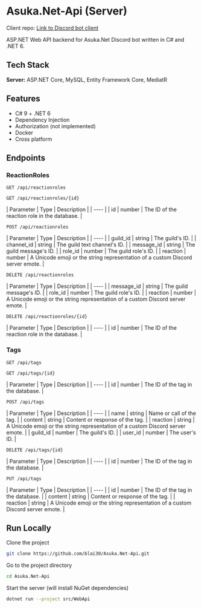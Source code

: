 # Asuka.Net-Api (Server)

Client repo: [Link to Discord bot client](https://github,com/blai30/Asuka.Net)

ASP.NET Web API backend for Asuka.Net Discord bot written in C# and .NET 6.


## Tech Stack

**Server:** ASP.NET Core, MySQL, Entity Framework Core, MediatR


## Features

- C# 9 + .NET 6
- Dependency Injection
- Authorization (not implemented)
- Docker
- Cross platform


## Endpoints

### ReactionRoles

`GET /api/reactionroles`

`GET /api/reactionroles/{id}`

| Parameter | Type | Description |
| ---- |
| id | number | The ID of the reaction role in the database. |

`POST /api/reactionroles`

| Parameter | Type | Description |
| ---- |
| guild_id | string | The guild's ID. |
| channel_id | string | The guild text channel's ID. |
| message_id | string | The guild message's ID. |
| role_id | number | The guild role's ID. |
| reaction | number | A Unicode emoji or the string representation of a custom Discord server emote. |

`DELETE /api/reactionroles`

| Parameter | Type | Description |
| ---- |
| message_id | string | The guild message's ID. |
| role_id | number | The guild role's ID. |
| reaction | number | A Unicode emoji or the string representation of a custom Discord server emote. |

`DELETE /api/reactionroles/{id}`

| Parameter | Type | Description |
| ---- |
| id | number | The ID of the reaction role in the database. |

### Tags

`GET /api/tags`

`GET /api/tags/{id}`

| Parameter | Type | Description |
| ---- |
| id | number | The ID of the tag in the database. |

`POST /api/tags`

| Parameter | Type | Description |
| ---- |
| name | string | Name or call of the tag. |
| content | string | Content or response of the tag. |
| reaction | string | A Unicode emoji or the string representation of a custom Discord server emote. |
| guild_id | number | The guild's ID. |
| user_id | number | The user's ID. |

`DELETE /api/tags/{id}`

| Parameter | Type | Description |
| ---- |
| id | number | The ID of the tag in the database. |

`PUT /api/tags`

| Parameter | Type | Description |
| ---- |
| id | number | The ID of the tag in the database. |
| content | string | Content or response of the tag. |
| reaction | string | A Unicode emoji or the string representation of a custom Discord server emote. |

## Run Locally

Clone the project

```bash
git clone https://github.com/blai30/Asuka.Net-Api.git
```

Go to the project directory

```bash
cd Asuka.Net-Api
```

Start the server (will install NuGet dependencies)

```bash
dotnet run --project src/WebApi
```
